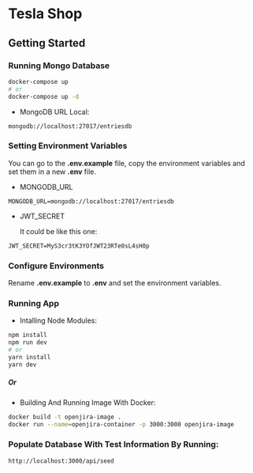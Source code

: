 # Tesla Shop

## Getting Started

### Running Mongo Database

```bash
docker-compose up
# or
docker-compose up -d
```

-   MongoDB URL Local:

```
mongodb://localhost:27017/entriesdb
```

### Setting Environment Variables

You can go to the **.env.example** file, copy the environment variables and set them in a new **.env** file.

-   MONGODB_URL

```
MONGODB_URL=mongodb://localhost:27017/entriesdb
```

-   JWT_SECRET

    It could be like this one:

```
JWT_SECRET=MyS3cr3tK3YOfJWT23RTe0sL4sH0p
```

### Configure Environments

Rename **.env.example** to **.env** and set the environment variables.

### Running App

-   Intalling Node Modules:

```bash
npm install
npm run dev
# or
yarn install
yarn dev
```

##### Or

-   Building And Running Image With Docker:

```bash
docker build -t openjira-image .
docker run --name=openjira-container -p 3000:3000 openjira-image
```

### Populate Database With Test Information By Running:

```
http://localhost:3000/api/seed
```
